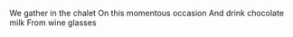 ---
---
We gather in the chalet
On this momentous occasion
And drink chocolate milk 
From wine glasses
